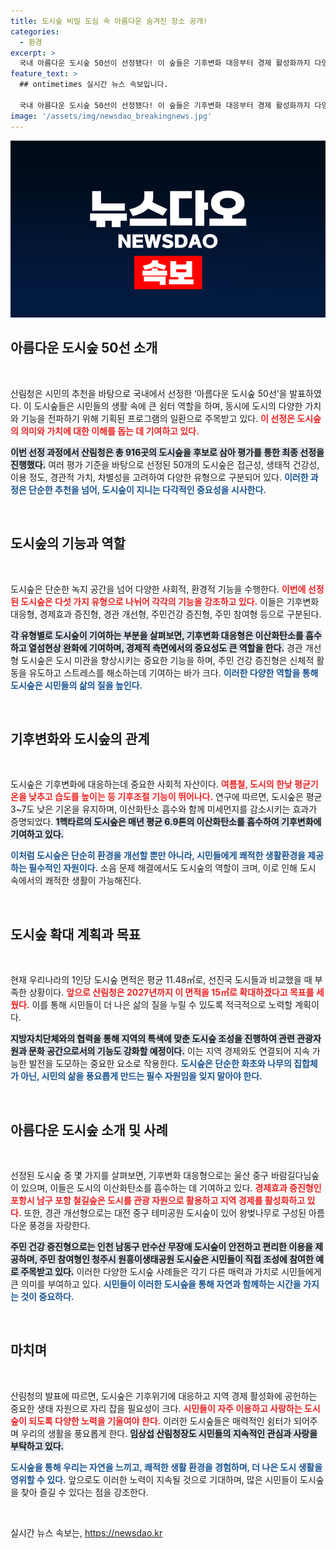 ```yaml
---
title: 도시숲 비밀 도심 속 아름다운 숨겨진 장소 공개!
categories:
  - 환경
excerpt: >
  국내 아름다운 도시숲 50선이 선정됐다! 이 숲들은 기후변화 대응부터 경제 활성화까지 다양한 역할을 하고 있어, 시민들의 소중한 쉼터로 거듭나고 있다. 자세한 내용을 확인해보세요!
feature_text: >
  ## ontimetimes 실시간 뉴스 속보입니다.

  국내 아름다운 도시숲 50선이 선정됐다! 이 숲들은 기후변화 대응부터 경제 활성화까지 다양한 역할을 하고 있어, 시민들의 소중한 쉼터로 거듭나고 있다. 자세한 내용을 확인해보세요!
image: '/assets/img/newsdao_breakingnews.jpg'
---
```


<p><img src="/assets/img/newsdao_breakingnews.jpg" alt="ontimetimes 속보" /></p>

<h2 data-ke-size="size26">아름다운 도시숲 50선 소개</h2>

<p data-ke-size="size16">&nbsp;</p>

<p>산림청은 시민의 추천을 바탕으로 국내에서 선정한 ‘아름다운 도시숲 50선’을 발표하였다. 이 도시숲들은 시민들의 생활 속에 큰 쉼터 역할을 하며, 동시에 도시의 다양한 가치와 기능을 전파하기 위해 기획된 프로그램의 일환으로 주목받고 있다. <b><span style="color: #ee2323;">이 선정은 도시숲의 의미와 가치에 대한 이해를 돕는 데 기여하고 있다.</span></b> </p>

<p><b><span style="background-color: #21538527;">이번 선정 과정에서 산림청은 총 916곳의 도시숲을 후보로 삼아 평가를 통한 최종 선정을 진행했다.</span></b> 여러 평가 기준을 바탕으로 선정된 50개의 도시숲은 접근성, 생태적 건강성, 이용 정도, 경관적 가치, 차별성을 고려하여 다양한 유형으로 구분되어 있다. <b><span style="color: #1a5490;">이러한 과정은 단순한 추천을 넘어, 도시숲이 지니는 다각적인 중요성을 시사한다.</span></b></p>

<p data-ke-size="size16">&nbsp;</p>

<h2 data-ke-size="size26">도시숲의 기능과 역할</h2>

<p data-ke-size="size16">&nbsp;</p>

<p>도시숲은 단순한 녹지 공간을 넘어 다양한 사회적, 환경적 기능을 수행한다. <b><span style="color: #ee2323;">이번에 선정된 도시숲은 다섯 가지 유형으로 나뉘어 각각의 기능을 강조하고 있다.</span></b> 이들은 기후변화 대응형, 경제효과 증진형, 경관 개선형, 주민건강 증진형, 주민 참여형 등으로 구분된다. </p>

<p><b><span style="background-color: #21538527;">각 유형별로 도시숲이 기여하는 부분을 살펴보면, 기후변화 대응형은 이산화탄소를 흡수하고 열섬현상 완화에 기여하며, 경제적 측면에서의 중요성도 큰 역할을 한다.</span></b> 경관 개선형 도시숲은 도시 미관을 향상시키는 중요한 기능을 하며, 주민 건강 증진형은 신체적 활동을 유도하고 스트레스를 해소하는데 기여하는 바가 크다. <b><span style="color: #1a5490;">이러한 다양한 역할을 통해 도시숲은 시민들의 삶의 질을 높인다.</span></b></p>

<p data-ke-size="size16">&nbsp;</p>

<h2 data-ke-size="size26">기후변화와 도시숲의 관계</h2>

<p data-ke-size="size16">&nbsp;</p>

<p>도시숲은 기후변화에 대응하는데 중요한 사회적 자산이다. <b><span style="color: #ee2323;">여름철, 도시의 한낮 평균기온을 낮추고 습도를 높이는 등 기후조절 기능이 뛰어나다.</span></b> 연구에 따르면, 도시숲은 평균 3~7도 낮은 기온을 유지하며, 이산화탄소 흡수와 함께 미세먼지를 감소시키는 효과가 증명되었다. <b><span style="background-color: #21538527;">1헥타르의 도시숲은 매년 평균 6.9톤의 이산화탄소를 흡수하여 기후변화에 기여하고 있다.</span></b></p>

<p><b><span style="color: #1a5490;">이처럼 도시숲은 단순히 환경을 개선할 뿐만 아니라, 시민들에게 쾌적한 생활환경을 제공하는 필수적인 자원이다.</span></b> 소음 문제 해결에서도 도시숲의 역할이 크며, 이로 인해 도시 속에서의 쾌적한 생활이 가능해진다. </p>

<p data-ke-size="size16">&nbsp;</p>

<h2 data-ke-size="size26">도시숲 확대 계획과 목표</h2>

<p data-ke-size="size16">&nbsp;</p>

<p>현재 우리나라의 1인당 도시숲 면적은 평균 11.48㎡로, 선진국 도시들과 비교했을 때 부족한 상황이다. <b><span style="color: #ee2323;">앞으로 산림청은 2027년까지 이 면적을 15㎡로 확대하겠다고 목표를 세웠다.</span></b> 이를 통해 시민들이 더 나은 삶의 질을 누릴 수 있도록 적극적으로 노력할 계획이다. </p>

<p><b><span style="background-color: #21538527;">지방자치단체와의 협력을 통해 지역의 특색에 맞춘 도시숲 조성을 진행하여 관련 관광자원과 문화 공간으로서의 기능도 강화할 예정이다.</span></b> 이는 지역 경제와도 연결되어 지속 가능한 발전을 도모하는 중요한 요소로 작용한다. <b><span style="color: #1a5490;">도시숲은 단순한 화초와 나무의 집합체가 아닌, 시민의 삶을 풍요롭게 만드는 필수 자원임을 잊지 말아야 한다.</span></b></p>

<p data-ke-size="size16">&nbsp;</p>

<h2 data-ke-size="size26">아름다운 도시숲 소개 및 사례</h2>

<p data-ke-size="size16">&nbsp;</p>

<p>선정된 도시숲 중 몇 가지를 살펴보면, 기후변화 대응형으로는 울산 중구 바람길다님숲이 있으며, 이들은 도시의 이산화탄소를 흡수하는 데 기여하고 있다. <b><span style="color: #ee2323;">경제효과 증진형인 포항시 남구 포항 철길숲은 도시를 관광 자원으로 활용하고 지역 경제를 활성화하고 있다.</span></b> 또한, 경관 개선형으로는 대전 중구 테미공원 도시숲이 있어 왕벚나무로 구성된 아름다운 풍경을 자랑한다. </p>

<p><b><span style="background-color: #21538527;">주민 건강 증진형으로는 인천 남동구 만수산 무장애 도시숲이 안전하고 편리한 이용을 제공하며, 주민 참여형인 청주시 원흥이생태공원 도시숲은 시민들이 직접 조성에 참여한 예로 주목받고 있다.</span></b> 이러한 다양한 도시숲 사례들은 각기 다른 매력과 가치로 시민들에게 큰 의미를 부여하고 있다. <b><span style="color: #1a5490;">시민들이 이러한 도시숲을 통해 자연과 함께하는 시간을 가지는 것이 중요하다.</span></b></p>

<p data-ke-size="size16">&nbsp;</p>

<h2 data-ke-size="size26">마치며</h2>

<p data-ke-size="size16">&nbsp;</p>

<p>산림청의 발표에 따르면, 도시숲은 기후위기에 대응하고 지역 경제 활성화에 공헌하는 중요한 생태 자원으로 자리 잡을 필요성이 크다. <b><span style="color: #ee2323;">시민들이 자주 이용하고 사랑하는 도시숲이 되도록 다양한 노력을 기울여야 한다.</span></b> 이러한 도시숲들은 매력적인 쉼터가 되어주며 우리의 생활을 풍요롭게 한다. <b><span style="background-color: #21538527;">임상섭 산림청장도 시민들의 지속적인 관심과 사랑을 부탁하고 있다.</span></b></p>

<p><b><span style="color: #1a5490;">도시숲을 통해 우리는 자연을 느끼고, 쾌적한 생활 환경을 경험하며, 더 나은 도시 생활을 영위할 수 있다.</span></b> 앞으로도 이러한 노력이 지속될 것으로 기대하며, 많은 시민들이 도시숲을 찾아 즐길 수 있다는 점을 강조한다. </p>

<p data-ke-size="size16">&nbsp;</p>
실시간 뉴스 속보는, <a href="https://newsdao.kr" rel="dofollow">https://newsdao.kr</a>


